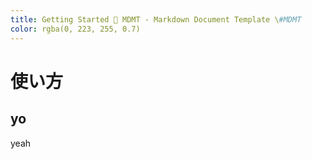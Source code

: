 ```yaml
---
title: Getting Started 💊 MDMT - Markdown Document Template \#MDMT
color: rgba(0, 223, 255, 0.7)
---
```


# 使い方

## yo

yeah

